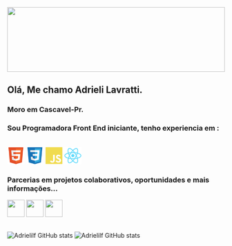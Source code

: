 <div align="center">
<img height="150" width="100%"  src="https://img.wattpad.com/b6423563443625fac55dedc44266f8455152b5c1/68747470733a2f2f73332e616d617a6f6e6177732e636f6d2f776174747061642d6d656469612d736572766963652f53746f7279496d6167652f59684a317973376d485373436e673d3d2d313130323137363037332e313639333063323564353663383463643234373731333438383030302e676966"  target="_blank" width="120" align="center" target="_blank">
</div>

<div> 
 
<h2> Olá, Me chamo Adrieli Lavratti. 
</div>

<div>
 <h3> Moro em Cascavel-Pr.
 <h3> Sou Programadora Front End iniciante, tenho experiencia em :
</div>
  
<div style="display: inline_block"><br>
 <img alt="HTML" height="40" width="40" src="https://raw.githubusercontent.com/devicons/devicon/master/icons/html5/html5-original.svg">
  <img alt="CSS" height="40" width="40" src="https://raw.githubusercontent.com/devicons/devicon/master/icons/css3/css3-original.svg">
  <img alt="Js" height="40" width="40" src="https://raw.githubusercontent.com/devicons/devicon/master/icons/javascript/javascript-plain.svg">
  <img alt="React" height="40" width="40" src="https://raw.githubusercontent.com/devicons/devicon/master/icons/react/react-original.svg">
  
</div>
  
<div>
 <h3>Parcerias em projetos colaborativos, oportunidades e mais informações...
</div>

<div>
  <a href="https://www.linkedin.com/in/adrielilf/" target="_blank"><img width="40" height="40" src="https://cdn-icons-png.flaticon.com/512/174/174857.png" target="_blank"></a> 
  <a href="mailto:adritti@hotmail.com"><img width="40" height="40" src="https://cdn-icons-png.flaticon.com/512/552/552486.png" target="_blank"></a>
 <a href="https://linkr.bio/AdrieliLF"><img width="40" height="40" src="https://cdn-icons-png.flaticon.com/512/6994/6994770.png" target="_blank"></a>
</div>
  
<br> 
  
![Adrielilf GitHub stats](https://github-readme-stats.vercel.app/api?username=Adrielilf&show_icons=true&theme=github_dark)
![Adrielilf GitHub stats](https://github-readme-stats.vercel.app/api/top-langs/?username=Adrielilf&layout=compact&langs_count=16&theme=github_dark)
  
  

